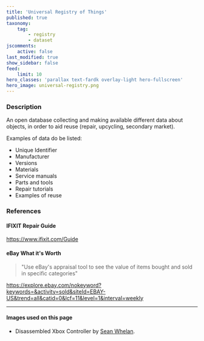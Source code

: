 ```yaml
---
title: 'Universal Registry of Things'
published: true
taxonomy:
    tag:
        - registry
        - dataset
jscomments:
    active: false
last_modified: true
show_sidebar: false
feed:
    limit: 10
hero_classes: 'parallax text-fardk overlay-light hero-fullscreen'
hero_image: universal-registry.png
---
```


### Description

An open database collecting and making available different data about objects, in order to aid reuse (repair, upcycling, secondary market).

Examples of data do be listed:

* Unique Identifier
* Manufacturer
* Versions
* Materials
* Service manuals
* Parts and tools
* Repair tutorials
* Examples of reuse
 
### References

#### IFIXIT Repair Guide

https://www.ifixit.com/Guide

#### eBay What it's Worth

> "Use eBay's appraisal tool to see the value of items bought and sold in specific categories"

https://explore.ebay.com/nokeyword?keywords=&activity=sold&siteId=EBAY-US&trend=all&catid=0&lcf=11&level=1&interval=weekly

---

#### Images used on this page

- Disassembled Xbox Controller by [Sean Whelan](https://unsplash.com/photos/NG_a-z0ScM0).
